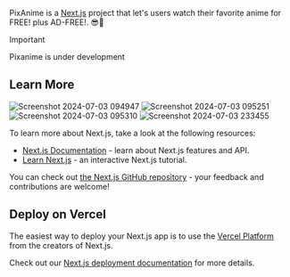 PixAnime is a [Next.js](https://nextjs.org/) project that let's users watch their favorite anime for FREE! plus AD-FREE!. 😎🤩

> [!Important]
>
> Pixanime is under development

## Learn More

![Screenshot 2024-07-03 094947](https://github.com/leenrd/pixanime/assets/103997539/ed745ed5-f09a-47d3-8750-c974e18afbcb)
![Screenshot 2024-07-03 095251](https://github.com/leenrd/pixanime/assets/103997539/cce6ebf8-ab14-4918-95b6-0040c016bfe0)
![Screenshot 2024-07-03 095310](https://github.com/leenrd/pixanime/assets/103997539/7174c92e-fc09-4884-8e2e-12e0b419febd)
![Screenshot 2024-07-03 233455](https://github.com/leenrd/pixanime/assets/103997539/5047ceac-d5ad-40b5-b1e1-0dbb1ab05010)


To learn more about Next.js, take a look at the following resources:

- [Next.js Documentation](https://nextjs.org/docs) - learn about Next.js features and API.
- [Learn Next.js](https://nextjs.org/learn) - an interactive Next.js tutorial.

You can check out [the Next.js GitHub repository](https://github.com/vercel/next.js/) - your feedback and contributions are welcome!

## Deploy on Vercel

The easiest way to deploy your Next.js app is to use the [Vercel Platform](https://vercel.com/new?utm_medium=default-template&filter=next.js&utm_source=create-next-app&utm_campaign=create-next-app-readme) from the creators of Next.js.

Check out our [Next.js deployment documentation](https://nextjs.org/docs/deployment) for more details.
